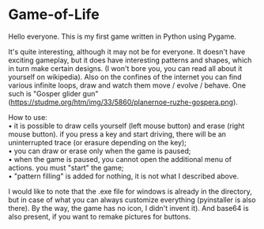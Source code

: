 # Game-of-Life

Hello everyone. This is my first game written in Python using Pygame.

It's quite interesting, although it may not be for everyone. It doesn't have exciting gameplay, but it does have interesting patterns and shapes, which in turn make certain designs. (I won't bore you, you can read all about it yourself on wikipedia). Also on the confines of the internet you can find various infinite loops, draw and watch them move / evolve / behave. One such is "Gosper glider gun" (https://studme.org/htm/img/33/5860/planernoe-ruzhe-gospera.png).

How to use:  
• it is possible to draw cells yourself (left mouse button) and erase (right mouse button). if you press a key and start driving, there will be an uninterrupted trace (or erasure depending on the key);  
• you can draw or erase only when the game is paused;  
• when the game is paused, you cannot open the additional menu of actions. you must "start" the game;  
• "pattern filling" is added for nothing, it is not what I described above.

I would like to note that the .exe file for windows is already in the directory, but in case of what you can always customize everything (pyinstaller is also there). By the way, the game has no icon, I didn't invent it). And base64 is also present, if you want to remake pictures for buttons.
